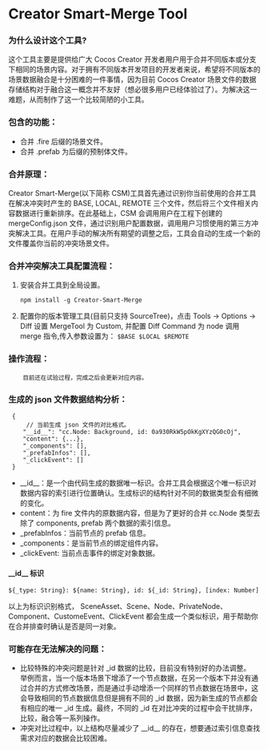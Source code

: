 # Creator Smart-Merge Tool

### 为什么设计这个工具?
这个工具主要是提供给广大 Cocos Creator 开发者用户用于合并不同版本或分支下相同的场景内容。对于拥有不同版本开发项目的开发者来说，希望将不同版本的场景数据融合是十分困难的一件事情，因为目前 Cocos Creator 场景文件的数据存储结构对于融合这一概念并不友好（想必很多用户已经体验过了）。为解决这一难题，从而制作了这一个比较简陋的小工具。

### 包含的功能：
- 合并 .fire 后缀的场景文件。
- 合并 .prefab 为后缀的预制体文件。

### 合并原理：
Creator Smart-Merge(以下简称 CSM)工具首先通过识别你当前使用的合并工具在解决冲突时产生的 BASE, LOCAL, REMOTE 三个文件，然后将三个文件相关内容数据进行重新排序。在此基础上，CSM 会调用用户在工程下创建的 mergeConfig.json 文件，通过识别用户配置数据，调用用户习惯使用的第三方冲突解决工具。在用户手动的解决所有期望的调整之后，工具会自动的生成一个新的文件覆盖你当前的冲突场景文件。

### 合并冲突解决工具配置流程：

1. 安装合并工具到全局设置。
   ```
   npm install -g Creator-Smart-Merge
   ``` 
2. 配置你的版本管理工具(目前只支持 SourceTree)，点击 Tools -> Options -> Diff 设置 MergeTool 为 Custom, 并配置 Diff Command 为 node 调用 merge 指令,传入参数设置为：
`$BASE $LOCAL $REMOTE`

### 操作流程：

```
    目前还在试验过程，完成之后会更新对应内容。
```

### 生成的 json 文件数据结构分析：

```
 {
     // 当前生成 json 文件的对比格式。
    "__id__": "cc.Node: Background, id: 0a930RkW5pOkKgXYzQG0cOj",
    "content": {...},    
	"_components": [],
	"_prefabInfos": [],
	"_clickEvent": []
 }
``` 
- \_\_id\_\_：是一个由代码生成的数据唯一标识。合并工具会根据这个唯一标识对数据内容的索引进行位置确认。生成标识的结构针对不同的数据类型会有细微的变化。<br>
- content：为 fire 文件内的原数据内容，但是为了更好的合并 cc.Node 类型去除了 components, prefab 两个数据的索引信息。 <br>
- _prefabInfos：当前节点的 prefab 信息。<br>
- _components：是当前节点的绑定组件内容。<br>
- _clickEvent: 当前点击事件的绑定对象数据。

#### \_\_id\_\_ 标识

```
${_type: String}: ${name: String}, id: ${_id: String}, [index: Number]
```

以上为标识识别格式， SceneAsset、Scene、Node、PrivateNode、Component、CustomeEvent、ClickEvent 都会生成一个类似标识，用于帮助你在合并排查时确认是否是同一对象。


### 可能存在无法解决的问题：

- 比较特殊的冲突问题是针对 _id 数据的比较，目前没有特别好的办法调整。<br>
举例而言，当一个版本场景下增添了一个节点数据，在另一个版本下并没有通过合并的方式修改场景，而是通过手动增添一个同样的节点数据在场景中，这会导致相同的节点数据信息但是拥有不同的 _id 数据，因为新生成的节点都会有相应的唯一 _id 生成。最终，不同的 _id 在对比冲突的过程中会干扰排序，比较，融合等一系列操作。<br>
- 冲突对比过程中，以上结构尽量减少了 \_\_id\_\_ 的存在，想要通过索引信息查找需求对应的数据会比较困难。
